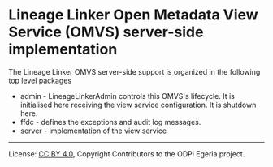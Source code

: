 <!-- SPDX-License-Identifier: CC-BY-4.0 -->
<!-- Copyright Contributors to the ODPi Egeria project. -->

# Lineage Linker Open Metadata View Service (OMVS) server-side implementation

The Lineage Linker OMVS server-side support is organized in the following top level packages 

* admin -  LineageLinkerAdmin controls this OMVS's lifecycle. It is initialised here receiving the view service configuration. It is shutdown here.
* ffdc - defines the exceptions and audit log messages.
* server - implementation of the view service

----
License: [CC BY 4.0](https://creativecommons.org/licenses/by/4.0/),
Copyright Contributors to the ODPi Egeria project.